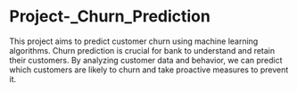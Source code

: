 # Project-_Churn_Prediction
This project aims to predict customer churn using machine learning algorithms. Churn prediction is crucial for bank to understand and retain their customers. By analyzing customer data and behavior, we can predict which customers are likely to churn and take proactive measures to prevent it.
